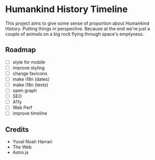 # Humankind History Timeline

This project aims to give some sense of proportion about Humankind History. Putting things in perspective.
Because at the end we're just a couple of animals on a big rock flying through space's emptyness.

## Roadmap

- [ ] style for mobile
- [ ] improve styling
- [ ] change favicons
- [ ] make i18n (dates)
- [ ] make i18n (texts)
- [ ] open graph
- [ ] SEO
- [ ] A11y
- [ ] Web Perf
- [ ] improve timeline

## Credits

- Yuval Noah Harrari
- The Web
- Astro.js
